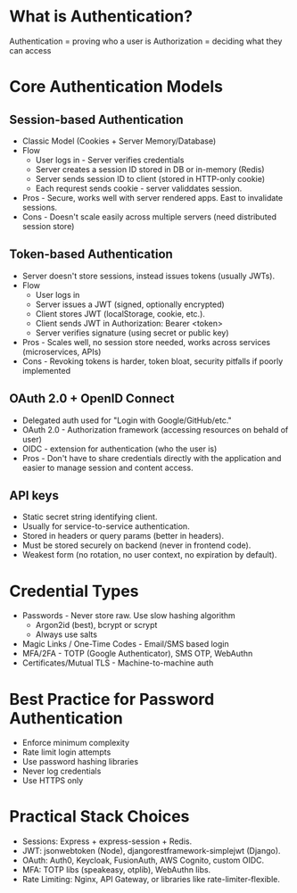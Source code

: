# What is Authentication?
Authentication = proving who a user is
Authorization = deciding what they can access

# Core Authentication Models
## Session-based Authentication
- Classic Model (Cookies + Server Memory/Database)
- Flow
    - User logs in - Server verifies credentials
    - Server creates a session ID stored in DB or in-memory (Redis)
    - Server sends session ID to client (stored in HTTP-only cookie)
    - Each requrest sends cookie - server validdates session.
- Pros - Secure, works well with server rendered apps. East to invalidate sessions.
- Cons - Doesn't scale easily across multiple servers (need distributed session store)

## Token-based Authentication
- Server doesn't store sessions, instead issues tokens (usually JWTs).
- Flow
    - User logs in
    - Server issues a JWT (signed, optionally encrypted)
    - Client stores JWT (localStorage, cookie, etc.).
    - Client sends JWT in Authorization: Bearer \<token\>
    - Server verifies signature (using secret or public key)
- Pros - Scales well, no session store needed, works across services (microservices, APIs)
- Cons - Revoking tokens is harder, token bloat, security pitfalls if poorly implemented

## OAuth 2.0 + OpenID Connect
- Delegated auth used for "Login with Google/GitHub/etc."
- OAuth 2.0 - Authorization framework (accessing resources on behald of user)
- OIDC - extension for authentication (who the user is)
- Pros - Don't have to share credentials directly with the application and easier to manage session and content access. 

## API keys
- Static secret string identifying client.
- Usually for service-to-service authentication.
- Stored in headers or query params (better in headers).
- Must be stored securely on backend (never in frontend code).
- Weakest form (no rotation, no user context, no expiration by default).

# Credential Types
- Passwords - Never store raw. Use slow hashing algorithm
    - Argon2id (best), bcrypt or scrypt
    - Always use salts
- Magic Links / One-Time Codes - Email/SMS based login
- MFA/2FA - TOTP (Google Authenticator), SMS OTP, WebAuthn
- Certificates/Mutual TLS - Machine-to-machine auth

# Best Practice for Password Authentication
- Enforce minimum complexity
- Rate limit login attempts
- Use password hashing libraries
- Never log credentials
- Use HTTPS only

# Practical Stack Choices
- Sessions: Express + express-session + Redis.
- JWT: jsonwebtoken (Node), djangorestframework-simplejwt (Django).
- OAuth: Auth0, Keycloak, FusionAuth, AWS Cognito, custom OIDC.
- MFA: TOTP libs (speakeasy, otplib), WebAuthn libs.
- Rate Limiting: Nginx, API Gateway, or libraries like rate-limiter-flexible.
